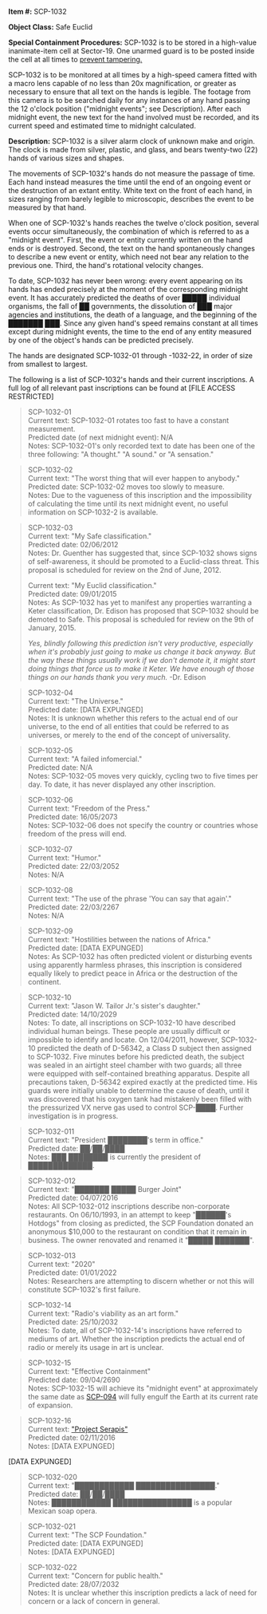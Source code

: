 **Item #:** SCP-1032

**Object Class:** Safe Euclid

**Special Containment Procedures:** SCP-1032 is to be stored in a high-value inanimate-item cell at Sector-19. One unarmed guard is to be posted inside the cell at all times to [prevent tampering.](/scp-2305)

SCP-1032 is to be monitored at all times by a high-speed camera fitted with a macro lens capable of no less than 20x magnification, or greater as necessary to ensure that all text on the hands is legible. The footage from this camera is to be searched daily for any instances of any hand passing the 12 o'clock position ("midnight events"; see Description). After each midnight event, the new text for the hand involved must be recorded, and its current speed and estimated time to midnight calculated.

**Description:** SCP-1032 is a silver alarm clock of unknown make and origin. The clock is made from silver, plastic, and glass, and bears twenty-two (22) hands of various sizes and shapes.

The movements of SCP-1032's hands do not measure the passage of time. Each hand instead measures the time until the end of an ongoing event or the destruction of an extant entity. White text on the front of each hand, in sizes ranging from barely legible to microscopic, describes the event to be measured by that hand.

When one of SCP-1032's hands reaches the twelve o'clock position, several events occur simultaneously, the combination of which is referred to as a "midnight event". First, the event or entity currently written on the hand ends or is destroyed. Second, the text on the hand spontaneously changes to describe a new event or entity, which need not bear any relation to the previous one. Third, the hand's rotational velocity changes.

To date, SCP-1032 has never been wrong: every event appearing on its hands has ended precisely at the moment of the corresponding midnight event. It has accurately predicted the deaths of over █████ individual organisms, the fall of ██ governments, the dissolution of ███ major agencies and institutions, the death of a language, and the beginning of the ███████ ███. Since any given hand's speed remains constant at all times except during midnight events, the time to the end of any entity measured by one of the object's hands can be predicted precisely.

The hands are designated SCP-1032-01 through -1032-22, in order of size from smallest to largest.

The following is a list of SCP-1032's hands and their current inscriptions. A full log of all relevant past inscriptions can be found at \[FILE ACCESS RESTRICTED\]

> SCP-1032-01  
> Current text: SCP-1032-01 rotates too fast to have a constant measurement.  
> Predicted date (of next midnight event): N/A  
> Notes: SCP-1032-01's only recorded text to date has been one of the three following: "A thought." "A sound." or "A sensation."

> SCP-1032-02  
> Current text: "The worst thing that will ever happen to anybody."  
> Predicted date: SCP-1032-02 moves too slowly to measure.  
> Notes: Due to the vagueness of this inscription and the impossibility of calculating the time until its next midnight event, no useful information on SCP-1032-2 is available.

> SCP-1032-03  
> Current text: "My Safe classification."  
> Predicted date: 02/06/2012  
> Notes: Dr. Guenther has suggested that, since SCP-1032 shows signs of self-awareness, it should be promoted to a Euclid-class threat. This proposal is scheduled for review on the 2nd of June, 2012.
> 
> Current text: "My Euclid classification."  
> Predicted date: 09/01/2015  
> Notes: As SCP-1032 has yet to manifest any properties warranting a Keter classification, Dr. Edison has proposed that SCP-1032 should be demoted to Safe. This proposal is scheduled for review on the 9th of January, 2015.
> 
> _Yes, blindly following this prediction isn't very productive, especially when it's probably just going to make us change it back anyway. But the way these things usually work if we don't demote it, it might start doing things that force us to make it Keter. We have enough of those things on our hands thank you very much._ -Dr. Edison

> SCP-1032-04  
> Current text: "The Universe."  
> Predicted date: \[DATA EXPUNGED\]  
> Notes: It is unknown whether this refers to the actual end of our universe, to the end of all entities that could be referred to as universes, or merely to the end of the concept of universality.

> SCP-1032-05  
> Current text: "A failed infomercial."  
> Predicted date: N/A  
> Notes: SCP-1032-05 moves very quickly, cycling two to five times per day. To date, it has never displayed any other inscription.

> SCP-1032-06  
> Current text: "Freedom of the Press."  
> Predicted date: 16/05/2073  
> Notes: SCP-1032-06 does not specify the country or countries whose freedom of the press will end.

> SCP-1032-07  
> Current text: "Humor."  
> Predicted date: 22/03/2052  
> Notes: N/A

> SCP-1032-08  
> Current text: "The use of the phrase 'You can say that again'."  
> Predicted date: 22/03/2267  
> Notes: N/A

> SCP-1032-09  
> Current text: "Hostilities between the nations of Africa."  
> Predicted date: \[DATA EXPUNGED\]  
> Notes: As SCP-1032 has often predicted violent or disturbing events using apparently harmless phrases, this inscription is considered equally likely to predict peace in Africa or the destruction of the continent.

> SCP-1032-10  
> Current text: "Jason W. Tailor Jr.'s sister's daughter."  
> Predicted date: 14/10/2029  
> Notes: To date, all inscriptions on SCP-1032-10 have described individual human beings. These people are usually difficult or impossible to identify and locate. On 12/04/2011, however, SCP-1032-10 predicted the death of D-56342, a Class D subject then assigned to SCP-1032. Five minutes before his predicted death, the subject was sealed in an airtight steel chamber with two guards; all three were equipped with self-contained breathing apparatus. Despite all precautions taken, D-56342 expired exactly at the predicted time. His guards were initially unable to determine the cause of death, until it was discovered that his oxygen tank had mistakenly been filled with the pressurized VX nerve gas used to control SCP-████. Further investigation is in progress.

> SCP-1032-011  
> Current text: "President ████████'s term in office."  
> Predicted date: ██/██/████  
> Notes: ███ ████████ is currently the president of █████████████.

> SCP-1032-012  
> Current text: "███████ █████ Burger Joint"  
> Predicted date: 04/07/2016  
> Notes: All SCP-1032-012 inscriptions describe non-corporate restaurants. On 06/10/1993, in an attempt to keep "██████'s Hotdogs" from closing as predicted, the SCP Foundation donated an anonymous $10,000 to the restaurant on condition that it remain in business. The owner renovated and renamed it "█████ ███████".

> SCP-1032-013  
> Current text: "2020"  
> Predicted date: 01/01/2022  
> Notes: Researchers are attempting to discern whether or not this will constitute SCP-1032's first failure.

> SCP-1032-14  
> Current text: "Radio's viability as an art form."  
> Predicted date: 25/10/2032  
> Notes: To date, all of SCP-1032-14's inscriptions have referred to mediums of art. Whether the inscription predicts the actual end of radio or merely its usage in art is unclear.

> SCP-1032-15  
> Current text: "Effective Containment"  
> Predicted date: 09/04/2690  
> Notes: SCP-1032-15 will achieve its "midnight event" at approximately the same date as [SCP-094](/scp-094) will fully engulf the Earth at its current rate of expansion.

> SCP-1032-16  
> Current text: ["Project Serapis"](/scp-2798)  
> Predicted date: 02/11/2016  
> Notes: \[DATA EXPUNGED\]

\[DATA EXPUNGED\]

> SCP-1032-020  
> Current text: "████████████ ████████████████."  
> Predicted date: ██/██/████  
> Notes: ████████████ ████████████████ is a popular Mexican soap opera.

> SCP-1032-021  
> Current text: "The SCP Foundation."  
> Predicted date: \[DATA EXPUNGED\]  
> Notes: \[DATA EXPUNGED\]

> SCP-1032-022  
> Current text: "Concern for public health."  
> Predicted date: 28/07/2032  
> Notes: It is unclear whether this inscription predicts a lack of need for concern or a lack of concern in general.